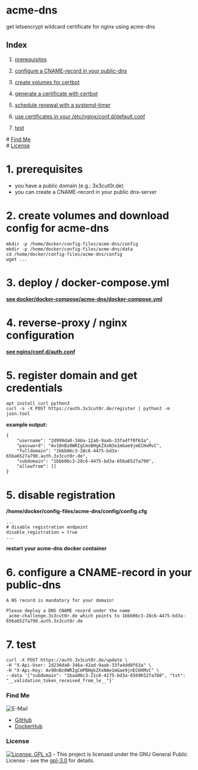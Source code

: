 # acme-dns

get letsencrypt wildcard certificate for nginx using acme-dns

## Index

1. [prerequisites](#prerequisites)
2. [configure a CNAME-record in your public-dns](#cname-record)  
3. [create volumes for certbot](#volumes)  
4. [generate a certificate with certbot](#generate)  

5. [schedule renewal with a systemd-timer](#renewal)  
6. [use certificates in your /etc/nginx/conf.d/default.conf](#default.conf)
7. [test](#test)

\# [Find Me](#findme)  
\# [License](#license)  

# 1. prerequisites <a name="prerequisites"></a>
* you have a public domain (e.g.: 3x3cut0r.de)
* you can create a CNAME-record in your public dns-server

# 2. create volumes and download config for acme-dns <a name="volumes"></a>
```shell
mkdir -p /home/docker/config-files/acme-dns/config
mkdir -p /home/docker/config-files/acme-dns/data
cd /home/docker/config-files/acme-dns/config
wget ...

```

# 3. deploy / docker-compose.yml <a name="deploy"></a>  
**[see docker/docker-compose/acme-dns/docker-compose.yml](https://github.com/3x3cut0r/vps/blob/main/docker/docker-compose/acme-dns/docker-compose.yml)**  

# 4. reverse-proxy / nginx configuration <a name="reverse-proxy"></a>  
**[see nginx/conf.d/auth.conf](https://github.com/3x3cut0r/vps/blob/main/nginx/conf.d/auth.conf)**  


# 5. register domain and get credentials <a name="register"></a>
```shell
apt install curl python3
curl -s -X POST https://auth.3x3cut0r.de/register | python3 -m json.tool

```

**example output:**  
```shell
{
    "username": "2d999da0-346a-12ab-9aab-33fa4ff0f63a",
    "password": "Av10nBz0WRIgCmsBHgkZXxN3e1mGae9jmECHxMvC",
    "fulldomain": "1bbb06c3-28c6-4475-bd3a-656a6527a790.auth.3x3cut0r.de",
    "subdomain": "1bbb06c3-28c6-4475-bd3a-656a6527a790",
    "allowfrom": []
}

```

# 5. disable registration <a name="register"></a>
**/home/docker/config-files/acme-dns/config/config.cfg**  
```shell
...
# disable registration endpoint
disable_registration = true
...

```
**restart your acme-dns docker container**  

# 6. configure a CNAME-record in your public-dns <a name="cname-record"></a>
```shell
A NS record is mandatory for your domain!

Please deploy a DNS CNAME record under the name
_acme-challenge.3x3cut0r.de which points to 1bbb06c3-28c6-4475-bd3a-656a6527a790.auth.3x3cut0r.de

```

# 7. test <a name="test"></a>
```shell
curl -X POST https://auth.3x3cut0r.de/update \
-H "X-Api-User: 2d236da0-346a-42ad-9aab-33fa4dd0f63a" \
-H "X-Api-Key: Av90nBz0WRIgCmPBHgkZXxNAe1mGae9jnECHXMvC" \
--data '{"subdomain": "1baa06c3-21c6-4175-bd3a-65696527a780", "txt": "__validation_token_received_from_le__"}'

```

### Find Me <a name="findme"></a>

![E-Mail](https://img.shields.io/badge/E--Mail-executor55%40gmx.de-red)
* [GitHub](https://github.com/3x3cut0r)
* [DockerHub](https://hub.docker.com/u/3x3cut0r)

### License <a name="license"></a>

[![License: GPL v3](https://img.shields.io/badge/License-GPLv3-blue.svg)](https://www.gnu.org/licenses/gpl-3.0) - This project is licensed under the GNU General Public License - see the [gpl-3.0](https://www.gnu.org/licenses/gpl-3.0.en.html) for details.
